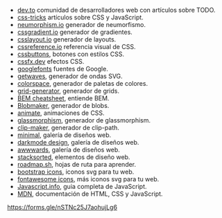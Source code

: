- [dev.to](https://dev.to/) comunidad de desarrolladores web con artículos sobre TODO.
- [css-tricks](https://css-tricks.com/) artículos sobre CSS y JavaScript.
- [neumorphism.io](https://neumorphism.io/) generador de neumorfismo.
- [cssgradient.io](https://cssgradient.io/) generador de gradientes.
- [csslayout.io](https://csslayout.io/) generador de layouts.
- [cssreference.io](https://cssreference.io/) referencia visual de CSS.
- [cssbuttons](https://cssbuttons.app/), botones con estilos CSS.
- [cssfx.dev](https://cssfx.dev/) efectos CSS.
- [googlefonts](https://fonts.google.com/) fuentes de Google.
- [getwaves](https://getwaves.io/), generador de ondas SVG.
- [colorspace](https://mycolor.space/), generador de paletas de colores.
- [grid-generator](https://cssgrid-generator.netlify.app/), generador de grids.
- [BEM cheatsheet](https://bem-cheat-sheet.9elements.com/), entiende BEM.
- [Blobmaker](https://www.blobmaker.app/), generador de blobs.
- [animate](https://animate.style/), animaciones de CSS.
- [glassmorphism](https://glassmorphism.com/), generador de glassmorphism.
- [clip-maker](https://bennettfeely.com/clippy/), generador de clip-path.
- [minimal](https://minimal.gallery/), galería de diseños web.
- [darkmode design](https://www.darkmodedesign.com/), galería de diseños web.
- [awwwards](https://www.awwwards.com/), galería de diseños web.
- [stacksorted](https://stacksorted.com/buttons), elementos de diseño web.
- [roadmap.sh](https://roadmap.sh/), hojas de ruta para aprender.
- [bootstrap icons](https://icons.getbootstrap.com/), iconos svg para tu web.
- [fontawesome icons](https://fontawesome.com/icons), más iconos svg para tu web.
- [Javascript.info](https://es.javascript.info/), guia completa de JavaScript.
- [MDN](https://developer.mozilla.org/es/), documentación de HTML, CSS y JavaScript.

https://forms.gle/nSTNc25J7aohujLg6